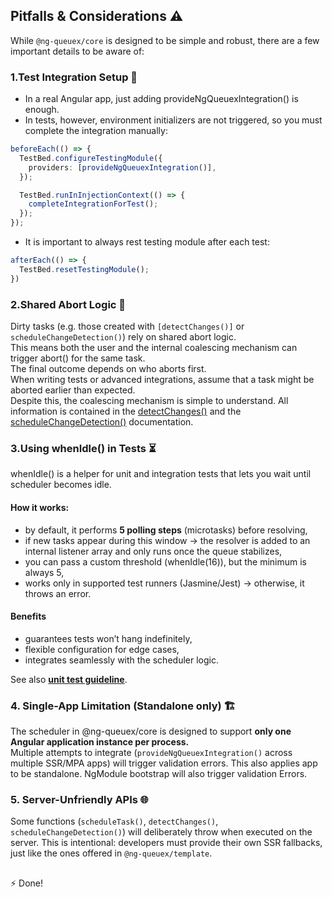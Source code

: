 ## Pitfalls & Considerations ⚠️
While `@ng-queuex/core` is designed to be simple and robust, there are a few important details to be aware of:

### 1.Test Integration Setup 🧪
  - In a real Angular app, just adding provideNgQueuexIntegration() is enough.
  - In tests, however, environment initializers are not triggered, so you must complete the integration manually:
```ts
beforeEach(() => {
  TestBed.configureTestingModule({
    providers: [provideNgQueuexIntegration()],
  });

  TestBed.runInInjectionContext(() => {
    completeIntegrationForTest();
  });
});
```
  - It is important to always rest testing module after each test:
```ts
afterEach(() => {
  TestBed.resetTestingModule();
})
```

### 2.Shared Abort Logic 🔄
Dirty tasks (e.g. those created with `[detectChanges()]` or `scheduleChangeDetection()`) rely on shared abort logic.<br>
This means both the user and the internal coalescing mechanism can trigger abort() for the same task.<br>
The final outcome depends on who aborts first.<br>
When writing tests or advanced integrations, assume that a task might be aborted earlier than expected.<br>
Despite this, the coalescing mechanism is simple to understand. All information is contained in the [detectChanges()](./docs/detect_changes.md) and the [scheduleChangeDetection()](./docs/schedule_change_detection.md) documentation.

### 3.Using whenIdle() in Tests ⏳
whenIdle() is a helper for unit and integration tests that lets you wait until scheduler becomes idle.

#### How it works:
  - by default, it performs **5 polling steps** (microtasks) before resolving,
  - if new tasks appear during this window → the resolver is added to an internal listener array and only runs once the queue stabilizes,
  - you can pass a custom threshold (whenIdle(16)), but the minimum is always 5,
  - works only in supported test runners (Jasmine/Jest) → otherwise, it throws an error.

#### Benefits
  - guarantees tests won’t hang indefinitely,
  - flexible configuration for edge cases,
  - integrates seamlessly with the scheduler logic.

See also **[unit test guideline](./unit_test_guideline.md)**.

### 4. Single-App Limitation (Standalone only) 🏗️
The scheduler in @ng-queuex/core is designed to support **only one Angular application instance per process.**<br>
Multiple attempts to integrate (`provideNgQueuexIntegration()` across multiple SSR/MPA apps) will trigger validation errors. This also applies app to be standalone. NgModule bootstrap will also trigger validation Errors.

### 5. Server-Unfriendly APIs 🌐
Some functions (`scheduleTask()`, `detectChanges()`, `scheduleChangeDetection()`) will deliberately throw when executed on the server.
This is intentional: developers must provide their own SSR fallbacks, just like the ones offered in `@ng-queuex/template`.

##
⚡ Done!
##
